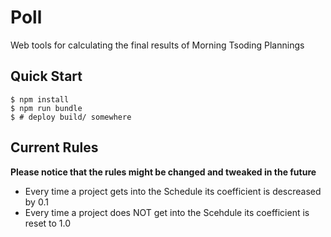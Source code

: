 # Poll

Web tools for calculating the final results of Morning Tsoding Plannings

## Quick Start

```console
$ npm install
$ npm run bundle
$ # deploy build/ somewhere
```

## Current Rules

**Please notice that the rules might be changed and tweaked in the future**

- Every time a project gets into the Schedule its coefficient is descreased by 0.1
- Every time a project does NOT get into the Scehdule its coefficient is reset to 1.0
